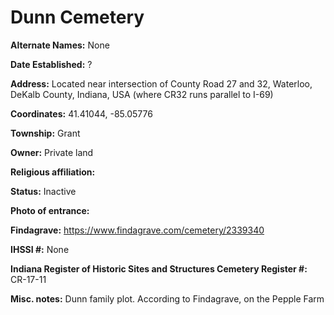 # Dunn Cemetery

**Alternate Names:** None

**Date Established:** ?

**Address:** Located near intersection of County Road 27 and 32, Waterloo, DeKalb County, Indiana, USA (where CR32 runs parallel to I-69)

**Coordinates:** 41.41044, -85.05776

**Township:** Grant

**Owner:** Private land

**Religious affiliation:** 

**Status:** Inactive

**Photo of entrance:**

**Findagrave:** https://www.findagrave.com/cemetery/2339340

**IHSSI #:** None

**Indiana Register of Historic Sites and Structures Cemetery Register #:** CR-17-11

**Misc. notes:** Dunn family plot. According to Findagrave, on the Pepple Farm
